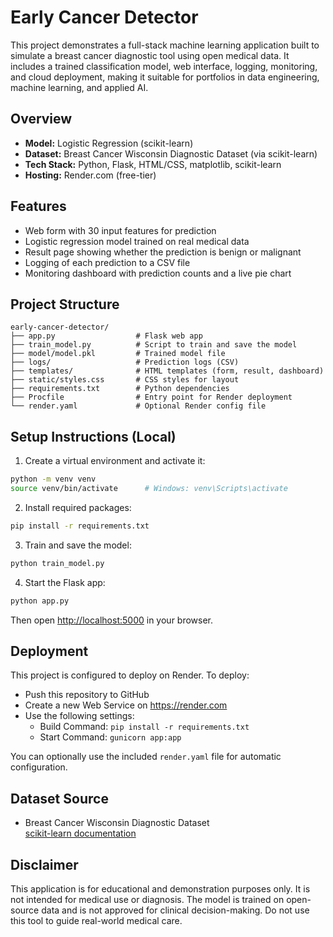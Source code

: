 # Early Cancer Detector

This project demonstrates a full-stack machine learning application built to simulate a breast
cancer diagnostic tool using open medical data. It includes a trained classification model, web
interface, logging, monitoring, and cloud deployment, making it suitable for portfolios in data
engineering, machine learning, and applied AI.

## Overview

- **Model:** Logistic Regression (scikit-learn)
- **Dataset:** Breast Cancer Wisconsin Diagnostic Dataset (via scikit-learn)
- **Tech Stack:** Python, Flask, HTML/CSS, matplotlib, scikit-learn
- **Hosting:** Render.com (free-tier)

## Features

- Web form with 30 input features for prediction
- Logistic regression model trained on real medical data
- Result page showing whether the prediction is benign or malignant
- Logging of each prediction to a CSV file
- Monitoring dashboard with prediction counts and a live pie chart

## Project Structure

```
early-cancer-detector/
├── app.py                  # Flask web app
├── train_model.py          # Script to train and save the model
├── model/model.pkl         # Trained model file
├── logs/                   # Prediction logs (CSV)
├── templates/              # HTML templates (form, result, dashboard)
├── static/styles.css       # CSS styles for layout
├── requirements.txt        # Python dependencies
├── Procfile                # Entry point for Render deployment
└── render.yaml             # Optional Render config file
```

## Setup Instructions (Local)

1. Create a virtual environment and activate it:

```bash
python -m venv venv
source venv/bin/activate      # Windows: venv\Scripts\activate
```

2. Install required packages:

```bash
pip install -r requirements.txt
```

3. Train and save the model:

```bash
python train_model.py
```

4. Start the Flask app:

```bash
python app.py
```

Then open [http://localhost:5000](http://localhost:5000) in your browser.

## Deployment

This project is configured to deploy on Render. To deploy:

- Push this repository to GitHub
- Create a new Web Service on https://render.com
- Use the following settings:
  - Build Command: `pip install -r requirements.txt`
  - Start Command: `gunicorn app:app`

You can optionally use the included `render.yaml` file for automatic configuration.

## Dataset Source

- Breast Cancer Wisconsin Diagnostic Dataset  
  [scikit-learn documentation](https://scikit-learn.org/stable/datasets/toy_dataset.html#breast-cancer-dataset)

## Disclaimer

This application is for educational and demonstration purposes only. It is not intended for medical use or diagnosis. The model is trained on open-source data and is not approved for clinical decision-making. Do not use this tool to guide real-world medical care.

